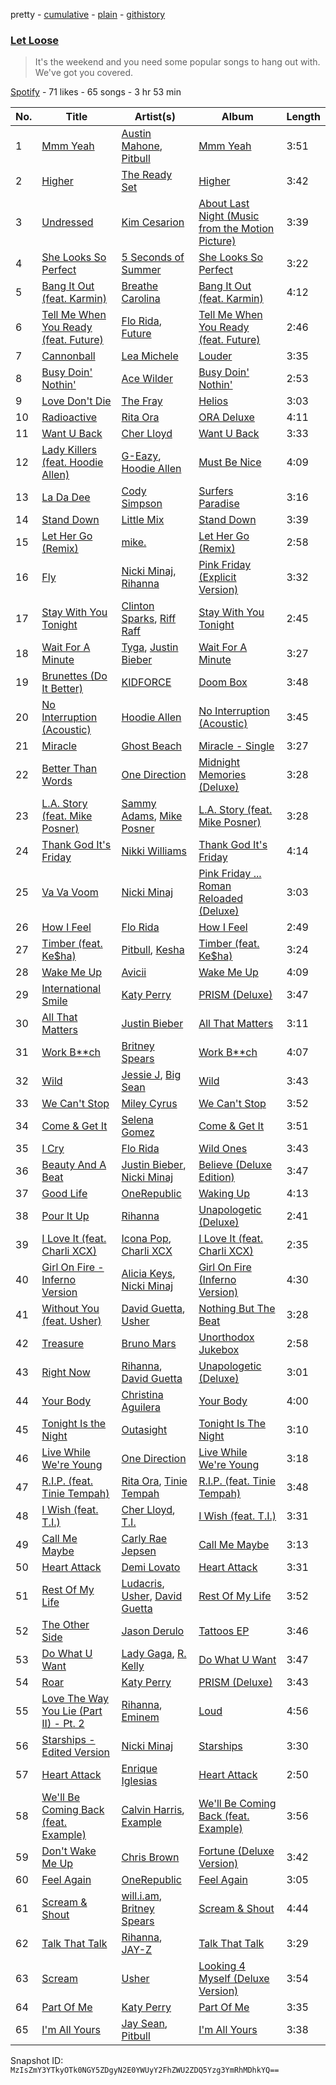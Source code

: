 pretty - [cumulative](/playlists/cumulative/3Nh594yQ7PkhEPzUUAKlnH.md) - [plain](/playlists/plain/3Nh594yQ7PkhEPzUUAKlnH) - [githistory](https://github.githistory.xyz/mackorone/spotify-playlist-archive/blob/main/playlists/plain/3Nh594yQ7PkhEPzUUAKlnH)

### [Let Loose](https://open.spotify.com/playlist/3Nh594yQ7PkhEPzUUAKlnH)

> It's the weekend and you need some popular songs to hang out with\. We've got you covered.

[Spotify](https://open.spotify.com/user/spotify) - 71 likes - 65 songs - 3 hr 53 min

| No. | Title | Artist(s) | Album | Length |
|---|---|---|---|---|
| 1 | [Mmm Yeah](https://open.spotify.com/track/20zQs2LhTCzA2PfIPMxuWu) | [Austin Mahone](https://open.spotify.com/artist/04abdnqPQe2N4fjztDea6z), [Pitbull](https://open.spotify.com/artist/0TnOYISbd1XYRBk9myaseg) | [Mmm Yeah](https://open.spotify.com/album/7FBCStYF8C14WEzyVroaFM) | 3:51 |
| 2 | [Higher](https://open.spotify.com/track/3KkXNIkufmbd5EeiMn2CWE) | [The Ready Set](https://open.spotify.com/artist/2eRJjYEaWyGZbOBGYFLBoC) | [Higher](https://open.spotify.com/album/6sBKx56zHbzMIQIzqOrwfT) | 3:42 |
| 3 | [Undressed](https://open.spotify.com/track/64OX6KtI0nBHaUQmQJDnmg) | [Kim Cesarion](https://open.spotify.com/artist/1FbsmLXvj5CccZj6JLk46Z) | [About Last Night \(Music from the Motion Picture\)](https://open.spotify.com/album/5e58ZFihhWOYuU9XZZwYP7) | 3:39 |
| 4 | [She Looks So Perfect](https://open.spotify.com/track/2TcWStwLjVuB3MW6bogsuN) | [5 Seconds of Summer](https://open.spotify.com/artist/5Rl15oVamLq7FbSb0NNBNy) | [She Looks So Perfect](https://open.spotify.com/album/6x5oxMNSNknip59MQyUQAP) | 3:22 |
| 5 | [Bang It Out \(feat\. Karmin\)](https://open.spotify.com/track/1HCrVXmvjXdEL8EemYb5UR) | [Breathe Carolina](https://open.spotify.com/artist/53M4Iv2RkzzxFFvW2B1jhC) | [Bang It Out \(feat\. Karmin\)](https://open.spotify.com/album/71xlHGoSaOvaJpdPZtcrZy) | 4:12 |
| 6 | [Tell Me When You Ready \(feat\. Future\)](https://open.spotify.com/track/31zwmEokj7CXoY6elLIbMZ) | [Flo Rida](https://open.spotify.com/artist/0jnsk9HBra6NMjO2oANoPY), [Future](https://open.spotify.com/artist/1RyvyyTE3xzB2ZywiAwp0i) | [Tell Me When You Ready \(feat\. Future\)](https://open.spotify.com/album/6mRcrmKOXeomcILlv4Wst2) | 2:46 |
| 7 | [Cannonball](https://open.spotify.com/track/0nSr7aFZlWoM4hULnAGTdx) | [Lea Michele](https://open.spotify.com/artist/16rJDrSGCHMXjPUuKwQcvp) | [Louder](https://open.spotify.com/album/109n8Ov5R95rQx38SraTRE) | 3:35 |
| 8 | [Busy Doin' Nothin'](https://open.spotify.com/track/1zSXQIah3KQsjvo5sRNRq7) | [Ace Wilder](https://open.spotify.com/artist/7F4HcalxCMC4DctguvnoFY) | [Busy Doin' Nothin'](https://open.spotify.com/album/4jfxzJriDt7pZMpzUtRhMo) | 2:53 |
| 9 | [Love Don't Die](https://open.spotify.com/track/6IDDwI0YOCAUDhMZltQekS) | [The Fray](https://open.spotify.com/artist/0zOcE3mg9nS6l3yxt1Y0bK) | [Helios](https://open.spotify.com/album/4Z1kH6bfeeMYtCuhnR4vEr) | 3:03 |
| 10 | [Radioactive](https://open.spotify.com/track/5WkUEAGya6TGeC5U0HDa80) | [Rita Ora](https://open.spotify.com/artist/5CCwRZC6euC8Odo6y9X8jr) | [ORA Deluxe](https://open.spotify.com/album/3KrONVBdZc7AhGf4v7imlo) | 4:11 |
| 11 | [Want U Back](https://open.spotify.com/track/6vkBqOgDHCkb0PV2FaH4PU) | [Cher Lloyd](https://open.spotify.com/artist/4m4SfDVbF5wxrwEjDKgi4k) | [Want U Back](https://open.spotify.com/album/2RftwA5H2D6FVbpMSl47Sz) | 3:33 |
| 12 | [Lady Killers \(feat\. Hoodie Allen\)](https://open.spotify.com/track/4HnPZXkx15Y5hfBWh9vtQL) | [G\-Eazy](https://open.spotify.com/artist/02kJSzxNuaWGqwubyUba0Z), [Hoodie Allen](https://open.spotify.com/artist/382aq8Pij5V2nE2JMHMoxl) | [Must Be Nice](https://open.spotify.com/album/1wRnE3zgCE5oY28pzmlsqe) | 4:09 |
| 13 | [La Da Dee](https://open.spotify.com/track/6f3Kn4QtwZPU2IvwwDSbLF) | [Cody Simpson](https://open.spotify.com/artist/79Xp2rRN7wdsaTJgttdX3K) | [Surfers Paradise](https://open.spotify.com/album/0Nt9OVNsmAcsEYXULP0ZBD) | 3:16 |
| 14 | [Stand Down](https://open.spotify.com/track/1Tqsjaaw2lbrelfGE8lDZz) | [Little Mix](https://open.spotify.com/artist/3e7awlrlDSwF3iM0WBjGMp) | [Stand Down](https://open.spotify.com/album/19fo8jj9NwVoQo9A77Dlxf) | 3:39 |
| 15 | [Let Her Go \(Remix\)](https://open.spotify.com/track/4dYkT1n9UH87yhusky4oCT) | [mike.](https://open.spotify.com/artist/5G9kmDLg3OeUyj8KVBLzbu) | [Let Her Go \(Remix\)](https://open.spotify.com/album/0m3YHIisAndoEBINrbEwZa) | 2:58 |
| 16 | [Fly](https://open.spotify.com/track/5051g33Kqwf5IuVTjb2nMh) | [Nicki Minaj](https://open.spotify.com/artist/0hCNtLu0JehylgoiP8L4Gh), [Rihanna](https://open.spotify.com/artist/5pKCCKE2ajJHZ9KAiaK11H) | [Pink Friday \(Explicit Version\)](https://open.spotify.com/album/7ltbqEjJylNxfxGE3XoEuO) | 3:32 |
| 17 | [Stay With You Tonight](https://open.spotify.com/track/1hvOcpw8xkdKGUptLJ4pnl) | [Clinton Sparks](https://open.spotify.com/artist/3kOPviLsiuKCFTTsHc47lI), [Riff Raff](https://open.spotify.com/artist/31IZdHrCZ5pRhLz4zBxN3o) | [Stay With You Tonight](https://open.spotify.com/album/4jCoRSQRUwK5Te4vxpgkE0) | 2:45 |
| 18 | [Wait For A Minute](https://open.spotify.com/track/1AcJJerSHcXCnevx9oSoWe) | [Tyga](https://open.spotify.com/artist/5LHRHt1k9lMyONurDHEdrp), [Justin Bieber](https://open.spotify.com/artist/1uNFoZAHBGtllmzznpCI3s) | [Wait For A Minute](https://open.spotify.com/album/5V5T5fcIXdGH01QNFWEX69) | 3:27 |
| 19 | [Brunettes \(Do It Better\)](https://open.spotify.com/track/0IzzEaTGVVlREWA389HlUx) | [KIDFORCE](https://open.spotify.com/artist/7ctRrtSXtd7PRgVx71aXVX) | [Doom Box](https://open.spotify.com/album/5tJV6H5DewmfwWSi32ViFI) | 3:48 |
| 20 | [No Interruption \(Acoustic\)](https://open.spotify.com/track/5s2dn6Xd66MyCGYQV4SwoE) | [Hoodie Allen](https://open.spotify.com/artist/382aq8Pij5V2nE2JMHMoxl) | [No Interruption \(Acoustic\)](https://open.spotify.com/album/5FUDYzjQh0dpxacsqsYriG) | 3:45 |
| 21 | [Miracle](https://open.spotify.com/track/5xgYhiAeoVbuFG2WJ98OSe) | [Ghost Beach](https://open.spotify.com/artist/21IHyqpE95fqLW8cY5gccG) | [Miracle \- Single](https://open.spotify.com/album/0HsW1JwsFLvRDOn3xo4FTb) | 3:27 |
| 22 | [Better Than Words](https://open.spotify.com/track/4qG3Um3jXlQnaQV1yVo3it) | [One Direction](https://open.spotify.com/artist/4AK6F7OLvEQ5QYCBNiQWHq) | [Midnight Memories \(Deluxe\)](https://open.spotify.com/album/7p1fX8aUySrBdx4WSYspOu) | 3:28 |
| 23 | [L.A\. Story \(feat\. Mike Posner\)](https://open.spotify.com/track/40BluQ05IXhsqDmDkldjZk) | [Sammy Adams](https://open.spotify.com/artist/1S9WGrK7SZfXXQtHBYzDle), [Mike Posner](https://open.spotify.com/artist/2KsP6tYLJlTBvSUxnwlVWa) | [L.A\. Story \(feat\. Mike Posner\)](https://open.spotify.com/album/0lnI6eBoLVInfPmoWfgNvI) | 3:28 |
| 24 | [Thank God It's Friday](https://open.spotify.com/track/5bRJouBcLgNZFCjgKMYXmG) | [Nikki Williams](https://open.spotify.com/artist/1IYSbgNotSayG9ypffJi11) | [Thank God It's Friday](https://open.spotify.com/album/2Vn2yw1kwtFUIsgl098OGL) | 4:14 |
| 25 | [Va Va Voom](https://open.spotify.com/track/5moUyr5BliVwQpLYzfn5tr) | [Nicki Minaj](https://open.spotify.com/artist/0hCNtLu0JehylgoiP8L4Gh) | [Pink Friday ..\. Roman Reloaded \(Deluxe\)](https://open.spotify.com/album/25hgXh4ZOyncVZarZEHycm) | 3:03 |
| 26 | [How I Feel](https://open.spotify.com/track/3et1SjQkOhOSUl9vzfDzlx) | [Flo Rida](https://open.spotify.com/artist/0jnsk9HBra6NMjO2oANoPY) | [How I Feel](https://open.spotify.com/album/3gOfbkrym08p3zdeKPlAoe) | 2:49 |
| 27 | [Timber \(feat\. Ke$ha\)](https://open.spotify.com/track/1zHlj4dQ8ZAtrayhuDDmkY) | [Pitbull](https://open.spotify.com/artist/0TnOYISbd1XYRBk9myaseg), [Kesha](https://open.spotify.com/artist/6LqNN22kT3074XbTVUrhzX) | [Timber \(feat\. Ke$ha\)](https://open.spotify.com/album/3X33e7UII5loqrEgauOKEC) | 3:24 |
| 28 | [Wake Me Up](https://open.spotify.com/track/4QRZirU4s1f30iDHzuKncj) | [Avicii](https://open.spotify.com/artist/1vCWHaC5f2uS3yhpwWbIA6) | [Wake Me Up](https://open.spotify.com/album/37qAVEAZSyRTVFvVRHcwOa) | 4:09 |
| 29 | [International Smile](https://open.spotify.com/track/5OzIe9IL95B23n4rN59JZ3) | [Katy Perry](https://open.spotify.com/artist/6jJ0s89eD6GaHleKKya26X) | [PRISM \(Deluxe\)](https://open.spotify.com/album/5MQBzs5YlZlE28mD9yUItn) | 3:47 |
| 30 | [All That Matters](https://open.spotify.com/track/4mzOQTGkQ9TR88S4vvelP1) | [Justin Bieber](https://open.spotify.com/artist/1uNFoZAHBGtllmzznpCI3s) | [All That Matters](https://open.spotify.com/album/40RMAL4rT2XUfupxfnGpxV) | 3:11 |
| 31 | [Work B\*\*ch](https://open.spotify.com/track/2vTPWWm2Lgc6kI6a3Z3uXY) | [Britney Spears](https://open.spotify.com/artist/26dSoYclwsYLMAKD3tpOr4) | [Work B\*\*ch](https://open.spotify.com/album/06AlYcg5fmk7sfjTpLStnc) | 4:07 |
| 32 | [Wild](https://open.spotify.com/track/1SpXBAcwsyd9Pfq8jZ3NBU) | [Jessie J](https://open.spotify.com/artist/2gsggkzM5R49q6jpPvazou), [Big Sean](https://open.spotify.com/artist/0c173mlxpT3dSFRgMO8XPh) | [Wild](https://open.spotify.com/album/4w78w0nTBWbxxzYekKGl1n) | 3:43 |
| 33 | [We Can't Stop](https://open.spotify.com/track/5ve0BYRZZ2aoHFqZMxqYgt) | [Miley Cyrus](https://open.spotify.com/artist/5YGY8feqx7naU7z4HrwZM6) | [We Can't Stop](https://open.spotify.com/album/5xx8Jv66fH3T8DD5L985vd) | 3:52 |
| 34 | [Come & Get It](https://open.spotify.com/track/7Gkphzdh5ouurEt7JT49Yu) | [Selena Gomez](https://open.spotify.com/artist/0C8ZW7ezQVs4URX5aX7Kqx) | [Come & Get It](https://open.spotify.com/album/3tzEqPHGtSXywFQoAtYMia) | 3:51 |
| 35 | [I Cry](https://open.spotify.com/track/3zrYNl1aMdFrQkcOjKVr5u) | [Flo Rida](https://open.spotify.com/artist/0jnsk9HBra6NMjO2oANoPY) | [Wild Ones](https://open.spotify.com/album/0wmVf2KCcKnQbAYclahHYb) | 3:43 |
| 36 | [Beauty And A Beat](https://open.spotify.com/track/190jyVPHYjAqEaOGmMzdyk) | [Justin Bieber](https://open.spotify.com/artist/1uNFoZAHBGtllmzznpCI3s), [Nicki Minaj](https://open.spotify.com/artist/0hCNtLu0JehylgoiP8L4Gh) | [Believe \(Deluxe Edition\)](https://open.spotify.com/album/70f70xLCpH7wHaVvB2oZT9) | 3:47 |
| 37 | [Good Life](https://open.spotify.com/track/1x8AFBt9UEMRY41fSxi7aA) | [OneRepublic](https://open.spotify.com/artist/5Pwc4xIPtQLFEnJriah9YJ) | [Waking Up](https://open.spotify.com/album/4ySSx2L6h2siW22LK6dwhN) | 4:13 |
| 38 | [Pour It Up](https://open.spotify.com/track/76VtA90NKurNqaQpV126Ue) | [Rihanna](https://open.spotify.com/artist/5pKCCKE2ajJHZ9KAiaK11H) | [Unapologetic \(Deluxe\)](https://open.spotify.com/album/4eddbruVtOqw8khwxSH6H2) | 2:41 |
| 39 | [I Love It \(feat\. Charli XCX\)](https://open.spotify.com/track/3VZQshi4COChhXaz7cLP02) | [Icona Pop](https://open.spotify.com/artist/1VBflYyxBhnDc9uVib98rw), [Charli XCX](https://open.spotify.com/artist/25uiPmTg16RbhZWAqwLBy5) | [I Love It \(feat\. Charli XCX\)](https://open.spotify.com/album/5hf74KpfuwSJXVs85k3dVI) | 2:35 |
| 40 | [Girl On Fire \- Inferno Version](https://open.spotify.com/track/324V3YhBuOf8cyzYm1HE3v) | [Alicia Keys](https://open.spotify.com/artist/3DiDSECUqqY1AuBP8qtaIa), [Nicki Minaj](https://open.spotify.com/artist/0hCNtLu0JehylgoiP8L4Gh) | [Girl On Fire \(Inferno Version\)](https://open.spotify.com/album/3EHssQ7UxQEvNa5S8xFIiw) | 4:30 |
| 41 | [Without You \(feat\. Usher\)](https://open.spotify.com/track/4JUQLTSL2hOQHXjEgj0ajA) | [David Guetta](https://open.spotify.com/artist/1Cs0zKBU1kc0i8ypK3B9ai), [Usher](https://open.spotify.com/artist/23zg3TcAtWQy7J6upgbUnj) | [Nothing But The Beat](https://open.spotify.com/album/7oM8soYZLAf6FllORxuC16) | 3:28 |
| 42 | [Treasure](https://open.spotify.com/track/55h7vJchibLdUkxdlX3fK7) | [Bruno Mars](https://open.spotify.com/artist/0du5cEVh5yTK9QJze8zA0C) | [Unorthodox Jukebox](https://open.spotify.com/album/58ufpQsJ1DS5kq4hhzQDiI) | 2:58 |
| 43 | [Right Now](https://open.spotify.com/track/28OX5qT45GZBuu8CNKBOj6) | [Rihanna](https://open.spotify.com/artist/5pKCCKE2ajJHZ9KAiaK11H), [David Guetta](https://open.spotify.com/artist/1Cs0zKBU1kc0i8ypK3B9ai) | [Unapologetic \(Deluxe\)](https://open.spotify.com/album/4eddbruVtOqw8khwxSH6H2) | 3:01 |
| 44 | [Your Body](https://open.spotify.com/track/2wlsVxwdh8fd6T6KItRORA) | [Christina Aguilera](https://open.spotify.com/artist/1l7ZsJRRS8wlW3WfJfPfNS) | [Your Body](https://open.spotify.com/album/3UjSef5PMxZ30EyDnvMuSn) | 4:00 |
| 45 | [Tonight Is the Night](https://open.spotify.com/track/0tr0D36L1RwPdUTFfyNq37) | [Outasight](https://open.spotify.com/artist/1zuG3w1Zgeou53fb3Vu3bO) | [Tonight Is The Night](https://open.spotify.com/album/2Fp7ppPgW31exiGzUiKqFs) | 3:10 |
| 46 | [Live While We're Young](https://open.spotify.com/track/3A0NjZwttWVJ2iBBL2jgy2) | [One Direction](https://open.spotify.com/artist/4AK6F7OLvEQ5QYCBNiQWHq) | [Live While We're Young](https://open.spotify.com/album/2DsqRdeNGtz9Qk5pGnhQeD) | 3:18 |
| 47 | [R.I.P\. \(feat\. Tinie Tempah\)](https://open.spotify.com/track/4T6mVoAJZy0nHbjG91S15B) | [Rita Ora](https://open.spotify.com/artist/5CCwRZC6euC8Odo6y9X8jr), [Tinie Tempah](https://open.spotify.com/artist/0Tob4H0FLtEONHU1MjpUEp) | [R.I.P\. \(feat\. Tinie Tempah\)](https://open.spotify.com/album/3J6FUhEAfHxnt7xVOEAddw) | 3:48 |
| 48 | [I Wish \(feat\. T.I.\)](https://open.spotify.com/track/3MqGxCA7NNrLKA2us9jAns) | [Cher Lloyd](https://open.spotify.com/artist/4m4SfDVbF5wxrwEjDKgi4k), [T.I.](https://open.spotify.com/artist/4OBJLual30L7gRl5UkeRcT) | [I Wish \(feat\. T.I.\)](https://open.spotify.com/album/3grjdvBts7h4qNWvVS6kI3) | 3:31 |
| 49 | [Call Me Maybe](https://open.spotify.com/track/6ol4ZSifr7r3Lb2a9L5ZAB) | [Carly Rae Jepsen](https://open.spotify.com/artist/6sFIWsNpZYqfjUpaCgueju) | [Call Me Maybe](https://open.spotify.com/album/3eHEUyFhVdkoXEJzXC0EKT) | 3:13 |
| 50 | [Heart Attack](https://open.spotify.com/track/25n4NECujqOxQHdXVIVc9I) | [Demi Lovato](https://open.spotify.com/artist/6S2OmqARrzebs0tKUEyXyp) | [Heart Attack](https://open.spotify.com/album/1mQiBukL1OBUwIy5z63adB) | 3:31 |
| 51 | [Rest Of My Life](https://open.spotify.com/track/59Zm2A9DvVogvIYTuPO1VR) | [Ludacris](https://open.spotify.com/artist/3ipn9JLAPI5GUEo4y4jcoi), [Usher](https://open.spotify.com/artist/23zg3TcAtWQy7J6upgbUnj), [David Guetta](https://open.spotify.com/artist/1Cs0zKBU1kc0i8ypK3B9ai) | [Rest Of My Life](https://open.spotify.com/album/1KxVg9mwK1JsyVQWg92mPG) | 3:52 |
| 52 | [The Other Side](https://open.spotify.com/track/0VQMpdthIjTw48dTpJFnUV) | [Jason Derulo](https://open.spotify.com/artist/07YZf4WDAMNwqr4jfgOZ8y) | [Tattoos EP](https://open.spotify.com/album/7p1zzVGLSTHcUddCtgQKL9) | 3:46 |
| 53 | [Do What U Want](https://open.spotify.com/track/135zhqmxmJITfYf0dEA6S0) | [Lady Gaga](https://open.spotify.com/artist/1HY2Jd0NmPuamShAr6KMms), [R\. Kelly](https://open.spotify.com/artist/2mxe0TnaNL039ysAj51xPQ) | [Do What U Want](https://open.spotify.com/album/6dr8p9M8DSZzX5dXVCjJ0h) | 3:47 |
| 54 | [Roar](https://open.spotify.com/track/6F5c58TMEs1byxUstkzVeM) | [Katy Perry](https://open.spotify.com/artist/6jJ0s89eD6GaHleKKya26X) | [PRISM \(Deluxe\)](https://open.spotify.com/album/5MQBzs5YlZlE28mD9yUItn) | 3:43 |
| 55 | [Love The Way You Lie \(Part II\) \- Pt\. 2](https://open.spotify.com/track/6M6lsQB4OhqL41eld29PeC) | [Rihanna](https://open.spotify.com/artist/5pKCCKE2ajJHZ9KAiaK11H), [Eminem](https://open.spotify.com/artist/7dGJo4pcD2V6oG8kP0tJRR) | [Loud](https://open.spotify.com/album/7vN82vd1Vq44fjlhjfvHJp) | 4:56 |
| 56 | [Starships \- Edited Version](https://open.spotify.com/track/5H7vBD509OFKlu57318hZf) | [Nicki Minaj](https://open.spotify.com/artist/0hCNtLu0JehylgoiP8L4Gh) | [Starships](https://open.spotify.com/album/2eahXwXyDs5t2Fe7CKD2xh) | 3:30 |
| 57 | [Heart Attack](https://open.spotify.com/track/1LFTddejtReeS6LKQUnLgc) | [Enrique Iglesias](https://open.spotify.com/artist/7qG3b048QCHVRO5Pv1T5lw) | [Heart Attack](https://open.spotify.com/album/6fcuqxoELj1DqUrR7eCitU) | 2:50 |
| 58 | [We'll Be Coming Back \(feat\. Example\)](https://open.spotify.com/track/0blzOIMnSXUKDsVSHpZtWL) | [Calvin Harris](https://open.spotify.com/artist/7CajNmpbOovFoOoasH2HaY), [Example](https://open.spotify.com/artist/6Vh6UDWfu9PUSXSzAaB3CW) | [We'll Be Coming Back \(feat\. Example\)](https://open.spotify.com/album/53nuhKJGa7z6k52QGMRgVg) | 3:56 |
| 59 | [Don't Wake Me Up](https://open.spotify.com/track/12Ns5IphkblPmHxpRILG9t) | [Chris Brown](https://open.spotify.com/artist/7bXgB6jMjp9ATFy66eO08Z) | [Fortune \(Deluxe Version\)](https://open.spotify.com/album/6sAeDMYVsr4YUFA8aWk4yj) | 3:42 |
| 60 | [Feel Again](https://open.spotify.com/track/6nmVeODcBpsGKx5RPv003D) | [OneRepublic](https://open.spotify.com/artist/5Pwc4xIPtQLFEnJriah9YJ) | [Feel Again](https://open.spotify.com/album/7qMPBaAnW5yQcTbqa4jwJU) | 3:05 |
| 61 | [Scream & Shout](https://open.spotify.com/track/7n6ibfsRHhCb1Ccl9Fg2CZ) | [will.i.am](https://open.spotify.com/artist/085pc2PYOi8bGKj0PNjekA), [Britney Spears](https://open.spotify.com/artist/26dSoYclwsYLMAKD3tpOr4) | [Scream & Shout](https://open.spotify.com/album/0TbxqNfvk8z1ktpHik61cy) | 4:44 |
| 62 | [Talk That Talk](https://open.spotify.com/track/54mnDG1B6rxvULPISA3zLk) | [Rihanna](https://open.spotify.com/artist/5pKCCKE2ajJHZ9KAiaK11H), [JAY\-Z](https://open.spotify.com/artist/3nFkdlSjzX9mRTtwJOzDYB) | [Talk That Talk](https://open.spotify.com/album/2PpT0B9E0IglzKhOZfMbQC) | 3:29 |
| 63 | [Scream](https://open.spotify.com/track/5sAlmL7Qp9N9BJTADkwEt9) | [Usher](https://open.spotify.com/artist/23zg3TcAtWQy7J6upgbUnj) | [Looking 4 Myself \(Deluxe Version\)](https://open.spotify.com/album/4YPSP5Mi5C0vdbgLTaYucB) | 3:54 |
| 64 | [Part Of Me](https://open.spotify.com/track/5BlTeDPwFKgFFYwfMh9O9W) | [Katy Perry](https://open.spotify.com/artist/6jJ0s89eD6GaHleKKya26X) | [Part Of Me](https://open.spotify.com/album/2qP7ZkAQ57K5vereZQKybT) | 3:35 |
| 65 | [I'm All Yours](https://open.spotify.com/track/1UMWbdzeucChFiry9SYQ2w) | [Jay Sean](https://open.spotify.com/artist/4pADjHPWyrlAF0FA7joK2H), [Pitbull](https://open.spotify.com/artist/0TnOYISbd1XYRBk9myaseg) | [I'm All Yours](https://open.spotify.com/album/4oxyGoGPaEkzKIHPPcRhJF) | 3:38 |

Snapshot ID: `MzIsZmY3YTkyOTk0NGY5ZDgyN2E0YWUyY2FhZWU2ZDQ5Yzg3YmRhMDhkYQ==`
